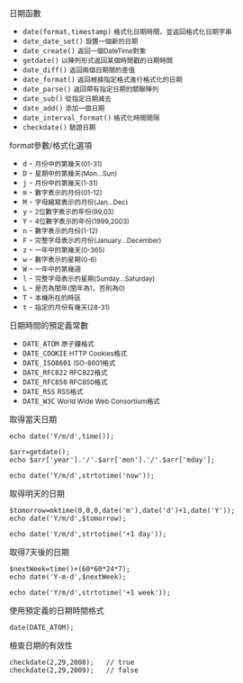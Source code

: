 日期函數

- `date(format,timestamp)` <small>格式化日期時間，並返回格式化日期字串</small>
- `date_date_set()` <small>設置一個新的日期</small>
- `date_create()` <small>返回一個DateTime對象</small>
- `getdate()` <small>以陣列形式返回某個時間戳的日期時間</small>
- `date_diff()` <small>返回兩個日期間的差值</small>
- `date_format()` <small>返回根據指定格式進行格式化的日期</small>
- `date_parse()` <small>返回帶有指定日期的關聯陣列</small>
- `date_sub()` <small>從指定日期減去</small>
- `date_add()` <small>添加一個日期</small>
- `date_interval_format()` <small>格式化時間間隔</small>
- `checkdate()` <small>驗證日期</small>

format參數/格式化選項

 - `d` - <small>月份中的第幾天(01-31)</small>
 - `D` - <small>星期中的第幾天(Mon...Sun)</small>
 - `j` - <small>月份中的第幾天(1-31)</small>
 - `m` - <small>數字表示的月份(01-12)</small>
 - `M` - <small>字母縮寫表示的月份(Jan...Dec)</small>
 - `y` - <small>2位數字表示的年份(99,03)</small>
 - `Y` - <small>4位數字表示的年份(1999,2003)</small>
 - `n` - <small>數字表示的月份(1-12)</small>
 - `F` - <small>完整字母表示的月份(January...December)</small>
 - `z` - <small>一年中的第幾天(0-365)</small>
 - `w` - <small>數字表示的星期(0-6)</small>
 - `W` - <small>一年中的第幾週</small>
 - `l` - <small>完整字母表示的星期(Sunday...Saturday)</small>
 - `L` - <small>是否為閨年(閨年為1，否則為0)</small>
 - `T` - <small>本機所在的時區</small>
 - `t` - <small>指定的月份有幾天(28-31)</small> 
 
 日期時間的預定義常數
- `DATE_ATOM` <small>原子鐘格式</small>
- `DATE_COOKIE` <small>HTTP Cookies格式</small>
- `DATE_ISO8601` <small>ISO-8601格式</small>
- `DATE_RFC822` <small>RFC822格式</small>
- `DATE_RFC850` <small>RFC850格式</small>
- `DATE_RSS` <small>RSS格式</small>
- `DATE_W3C` <small>World Wide Web Consortium格式</small>
 
 取得當天日期
```
echo date('Y/m/d',time());
```

```
$arr=getdate();
echo $arr['year'].'/'.$arr['mon'].'/'.$arr['mday'];
```

```
echo date('Y/m/d',strtotime('now'));
```

取得明天的日期
```
$tomorrow=mktime(0,0,0,date('m'),date('d')+1,date('Y'));
echo date('Y/m/d',$tomorrow);
```

```
echo date('Y/m/d',strtotime('+1 day'));
```

取得7天後的日期
```
$nextWeek=time()+(60*60*24*7);
echo date('Y-m-d',$nextWeek);
```

```
echo date('Y/m/d',strtotime('+1 week'));
```

使用預定義的日期時間格式
```
date(DATE_ATOM);
```

檢查日期的有效性
```
checkdate(2,29,2008);	// true
checkdate(2,29,2009);	// false
```